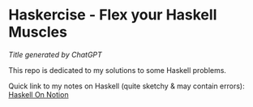 # Haskercise - Flex your Haskell Muscles
_Title generated by ChatGPT_

This repo is dedicated to my solutions to some Haskell problems.

Quick link to my notes on Haskell (quite sketchy & may contain errors): [Haskell On Notion](https://painted-jodhpur-6fe.notion.site/Haskell-b766ee4dcc074928a36d58a7878de669)
